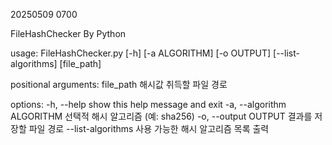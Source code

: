 20250509 0700

FileHashChecker By Python

usage: FileHashChecker.py [-h] [-a ALGORITHM] [-o OUTPUT] [--list-algorithms] [file_path]

positional arguments:
  file_path             해시값 취득할 파일 경로

options:
  -h, --help            show this help message and exit
  -a, --algorithm ALGORITHM
                        선택적 해시 알고리즘 (예: sha256)
  -o, --output OUTPUT   결과를 저장할 파일 경로
  --list-algorithms     사용 가능한 해시 알고리즘 목록 출력